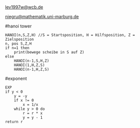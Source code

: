lev1997w@wcb.de

niegru@mathematik.uni-marburg.de


#hanoi tower
```
HANOI(n,S,Z,H) //S = Startsposition, H = Hilfsposition, Z = Zielsposition
n, pos S,Z,H
if n=1 then
	print(bewege scheibe in S auf Z)
else
	HANOI(n-1,S,H,Z)
	HANOI(1,H,Z,S)
	HANOI(n-1,H,Z,S)
```

#exponent
```
EXP
if y < 0
	y = -y
	if x != 0
		x = 1/x
	while y > 0 do
		r = r * x
		y = y - 1
return r
```
